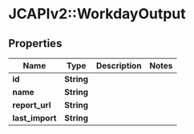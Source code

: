 # JCAPIv2::WorkdayOutput

## Properties
Name | Type | Description | Notes
------------ | ------------- | ------------- | -------------
**id** | **String** |  | 
**name** | **String** |  | 
**report_url** | **String** |  | 
**last_import** | **String** |  | 


